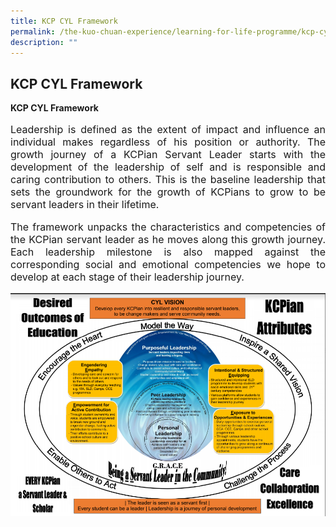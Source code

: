 ```yaml
---
title: KCP CYL Framework
permalink: /the-kuo-chuan-experience/learning-for-life-programme/kcp-cyl-framework/
description: ""
---
```

## KCP CYL Framework


**KCP CYL Framework**

<p style="text-align: justify;font-size:16px;">
Leadership is defined as the extent of impact and influence an individual makes regardless of his position or authority. The growth journey of a KCPian Servant Leader starts with the development of the leadership of self and is responsible and caring contribution to others. This is the baseline leadership that sets the groundwork for the growth of KCPians to grow to be servant leaders in their lifetime.</p>

<p style="text-align: justify;font-size:16px;">
The framework unpacks the characteristics and competencies of the KCPian servant leader as he moves along this growth journey. Each leadership milestone is also mapped against the corresponding social and emotional competencies we hope to develop at each stage of their leadership journey.</p>

![](/images/The%20Kuo%20Chuan%20Experience/KCP%20CYL%20Framework.png)
